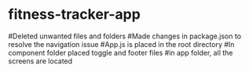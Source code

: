 # fitness-tracker-app

#Deleted unwanted files and folders
#Made changes in package.json to resolve the navigation issue
#App.js is placed in the root directory
#In component folder placed toggle and footer files
#in app folder, all the screens are located
